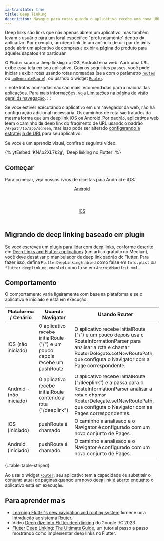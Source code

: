 ```yaml
---
ia-translate: true
title: Deep linking
description: Navegue para rotas quando o aplicativo recebe uma nova URL.
---
```

Deep links são links que não apenas abrem um aplicativo, mas também levam o
usuário para um local específico "profundamente" dentro do aplicativo. Por exemplo,
um deep link de um anúncio de um par de tênis pode abrir
um aplicativo de compras e exibir a página do produto para aqueles sapatos em
particular.

O Flutter suporta deep linking no iOS, Android e na web.
Abrir uma URL exibe essa tela em seu aplicativo.
Com os seguintes passos,
você pode iniciar e exibir rotas usando rotas nomeadas
(seja com o parâmetro [`routes`][routes] ou
[`onGenerateRoute`][onGenerateRoute]), ou usando o widget [`Router`][Router].

:::note
Rotas nomeadas não são mais recomendadas para a maioria
das aplicações. Para mais informações, veja
[Limitações][] na página de [visão geral da navegação][].
:::

[Limitações]: /ui/navigation#limitations
[visão geral da navegação]: /ui/navigation

Se você estiver executando o aplicativo em um navegador da web, não há configuração
adicional necessária. Os caminhos de rota são tratados da mesma forma que um deep
link iOS ou Android. Por padrão, aplicativos web leem o caminho de deep link do
fragmento de URL usando o padrão: `/#/path/to/app/screen`, mas isso pode ser
alterado [configurando a estratégia de URL][] para seu aplicativo.

Se você é um aprendiz visual, confira o seguinte vídeo:

{% ytEmbed 'KNAb2XL7k2g', 'Deep linking no Flutter' %}

## Começar

Para começar, veja nossos livros de receitas para Android e iOS:

<div class="card-grid">
  <a class="card" href="/cookbook/navigation/set-up-app-links">
    <div class="card-body">
      <header class="card-title text-center">
        Android
      </header>
    </div>
  </a>
  <a class="card" href="/cookbook/navigation/set-up-universal-links">
    <div class="card-body">
      <header class="card-title text-center">
        iOS
      </header>
    </div>
  </a>
</div>

## Migrando de deep linking baseado em plugin

Se você escreveu um plugin para lidar com deep links, conforme descrito em
[Deep Links and Flutter applications][plugin-linking]
(um artigo gratuito no Medium),
você deve desativar o manipulador de deep link padrão do Flutter.
Para fazer isso, defina `FlutterDeepLinkingEnabled` como false em `Info.plist` _ou_
`flutter_deeplinking_enabled` como false em `AndroidManifest.xml`.

## Comportamento

O comportamento varia ligeiramente com base na plataforma e se o aplicativo é
iniciado e está em execução.

| Plataforma / Cenário      | Usando Navigator                                                  | Usando Router                                                                                                                                                                                          |
|--------------------------|-------------------------------------------------------------------|------------------------------------------------------------------------------------------------------------------------------------------------------------------------------------------------------|
| iOS (não iniciado)       | O aplicativo recebe initialRoute ("/") e um pouco depois recebe um pushRoute | O aplicativo recebe initialRoute ("/") e um pouco depois usa o RouteInformationParser para analisar a rota e chamar RouterDelegate.setNewRoutePath, que configura o Navigator com a Page correspondente. |
| Android - (não iniciado) | O aplicativo recebe initialRoute contendo a rota ("/deeplink")     | O aplicativo recebe initialRoute ("/deeplink") e a passa para o RouteInformationParser analisar a rota e chamar RouterDelegate.setNewRoutePath, que configura o Navigator com as Pages correspondentes. |
| iOS (iniciado)            | pushRoute é chamado                                                | O caminho é analisado e o Navigator é configurado com um novo conjunto de Pages.                                                                                                                   |
| Android (iniciado)        | pushRoute é chamado                                                | O caminho é analisado e o Navigator é configurado com um novo conjunto de Pages.                                                                                                                   |

{:.table .table-striped}

Ao usar o widget [`Router`][Router],
seu aplicativo tem a capacidade de substituir o
conjunto atual de páginas quando um novo deep link
é aberto enquanto o aplicativo está em execução.

## Para aprender mais

* [Learning Flutter's new navigation and routing system][] fornece uma
introdução ao sistema Router.
* Vídeo [Deep dive into Flutter deep linking][io-dl] do Google I/O 2023
* [Flutter Deep Linking: The Ultimate Guide][],
   um tutorial passo a passo mostrando como implementar deep links no Flutter.

[io-dl]: {{site.yt.watch}}?v=6RxuDcs6jVw&t=3s
[Learning Flutter's new navigation and routing system]: {{site.flutter-medium}}/learning-flutters-new-navigation-and-routing-system-7c9068155ade
[routes]: {{site.api}}/flutter/material/MaterialApp/routes.html
[onGenerateRoute]: {{site.api}}/flutter/material/MaterialApp/onGenerateRoute.html
[Router]: {{site.api}}/flutter/widgets/Router-class.html
[plugin-linking]: {{site.medium}}/flutter-community/deep-links-and-flutter-applications-how-to-handle-them-properly-8c9865af9283
[Flutter Deep Linking: The Ultimate Guide]: https://codewithandrea.com/articles/flutter-deep-links/

[configurando a estratégia de URL]: /ui/navigation/url-strategies
